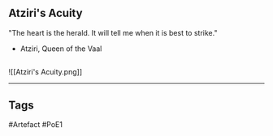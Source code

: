 ## Atziri's Acuity
"The heart is the herald.
It will tell me when it is best to strike."
- Atziri, Queen of the Vaal
##
![[Atziri's Acuity.png]]

---
## Tags
#Artefact
#PoE1